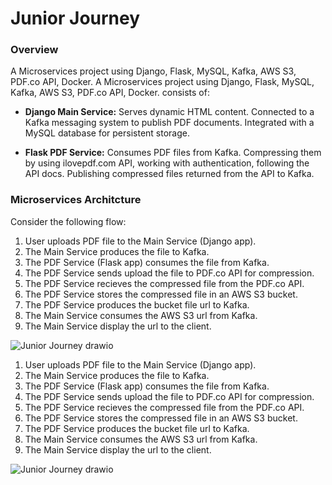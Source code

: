 # Junior Journey

### Overview

A Microservices project using Django, Flask, MySQL, Kafka, AWS S3, PDF.co API, Docker.
A Microservices project using Django, Flask, MySQL, Kafka, AWS S3, PDF.co API, Docker.
consists of:

- **Django Main Service:**
  Serves dynamic HTML content.
  Connected to a Kafka messaging system to publish PDF documents.
  Integrated with a MySQL database for persistent storage.

- **Flask PDF Service:**
  Consumes PDF files from Kafka.
  Compressing them by using ilovepdf.com API, working with authentication, following the API docs.
  Publishing compressed files returned from the API to Kafka.

### Microservices Architcture

Consider the following flow:

1. User uploads PDF file to the Main Service (Django app).
2. The Main Service produces the file to Kafka.
3. The PDF Service (Flask app) consumes the file from Kafka.
4. The PDF Service sends upload the file to PDF.co API for compression.
5. The PDF Service recieves the compressed file from the PDF.co API.
6. The PDF Service stores the compressed file in an AWS S3 bucket.
7. The PDF Service produces the bucket file url to Kafka.
8. The Main Service consumes the AWS S3 url from Kafka.
9. The Main Service display the url to the client.

![Junior Journey drawio](https://github.com/user-attachments/assets/f9c52677-b62a-479c-978b-f1ded8ef2848)
1. User uploads PDF file to the Main Service (Django app).
2. The Main Service produces the file to Kafka.
3. The PDF Service (Flask app) consumes the file from Kafka.
4. The PDF Service sends upload the file to PDF.co API for compression.
5. The PDF Service recieves the compressed file from the PDF.co API.
6. The PDF Service stores the compressed file in an AWS S3 bucket.
7. The PDF Service produces the bucket file url to Kafka.
8. The Main Service consumes the AWS S3 url from Kafka.
9. The Main Service display the url to the client.
     
![Junior Journey drawio](https://github.com/user-attachments/assets/f9c52677-b62a-479c-978b-f1ded8ef2848)

